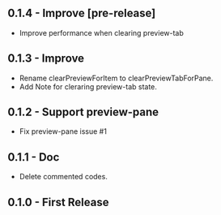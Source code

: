 ## 0.1.4 - Improve [pre-release]
* Improve performance when clearing preview-tab

## 0.1.3 - Improve
* Rename clearPreviewForItem to clearPreviewTabForPane.
* Add Note for cleraring preview-tab state.

## 0.1.2 - Support preview-pane
* Fix preview-pane issue #1

## 0.1.1 - Doc
* Delete commented codes.

## 0.1.0 - First Release
